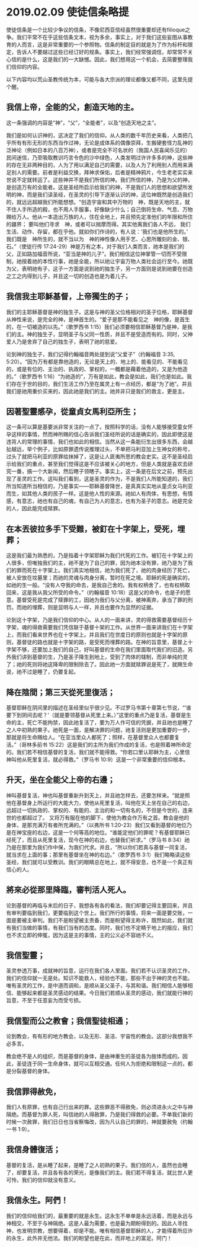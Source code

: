 # 2019.02.09 使徒信条略提

使徒信条是一个比较少争议的信条，不像尼西亚信经虽然很重要却还有filioque之争。我们平常不在乎这些信条文本，视为多余，事实上，对于我们这些妄图从事教育的人而言，这是非常重要的一个参照物。信条的制定目的就是为了作为标杆和限定，告诉人不要越过这些已经订好的规条。事实上，我们经常强调信，却常常不关心信的是什么，这是我们的一大缺憾。因此，我们想用这一个机会，去简要整理我们信仰的内容。

以下内容均以荒山圣教传统为本，可能与各大宗派的理论都像又都不同，这里先提个醒。

## 我信上帝，全能的父，創造天地的主。

这一条强调的内容是“神”，“父”，“全能者”，以及“创造天地之主”。

我们是如何认识神的，这决定了我们的信仰。从人类的数千年历史来看，人类把几乎所有有形无形的东西当作过神，无论是成体系的偶像崇拜，生搬硬套怪力乱神的泛神论（例如日本的八百万神），或者是完全不可名状的（我国人民喜闻乐见的）民间迷信，乃至吸取教训巧言令色的沙中绿色，人类发明过许许多多的神，这些神的存在无非两种目的，人为了用以满足自己的需要，以及人为了利用别人而用来满足别人的需要。前者是利益交换，拜神求保佑，后者是精神鸦片，今生老老实实来世说不定就转运了。这些神并不是我们所信的神。我们所信的神，乃是为父的神，是创造万有的全能者。这是圣经所启示给我们的神，不是我们人的思想和欲望所发明的神，而是我们读圣经，在圣灵的引导下逐渐认识的神，这位神既然是创造我们的，就远远超越我们所能想想。“创造宇宙和其中万物的　神，既是天地的主，就不住人手所造的殿，也不用人手服事，好像缺少什么；自己倒将生命、气息、万物赐给万人。他从一本造出万族的人，住在全地上，并且预先定准他们的年限和所住的疆界； 要叫他们寻求　神，或者可以揣摩而得。其实他离我们各人不远， 我们生活、动作、存留，都在乎他。就如你们作诗的，有人说：‘我们也是他所生的。’ 我们既是　神所生的，就不当以为　神的神性像人用手艺、心思所雕刻的金、银、石。”（使徒行传 17:24-29）神是万有之本，对于我们人类而言，祂本是我们的父，正如路加福音所说，“亚当是神的儿子”。我们相信这位神掌管一切而不受限制，祂按着祂的本性行事，祂是全能，所以祂让宇宙万物人类社会运行至今。祂既为父，表明祂有子，这子一方面是说到祂的独生子，另一方面则是说到祂要在创造之工之内得到儿子，并且这一切的创造也是为着儿子。

## 我信我主耶穌基督，上帝獨生的子；

我们的主耶稣基督是神的独生子。这是与神的圣父位格相对的圣子位格，耶稣基督从神性来说，是完全的神，是神首生的。“爱子是那不能看见之　神的像，是首生的，在一切被造的以先。”（歌罗西书 1:15）我们必须要相信耶稣基督乃是神，是我们的主。神的独生子，显明圣子与父同一性质，并且不是受造而有的。同时，父神爱人乃是舍弃了自己的独生子，表明了祂的慈爱。

论到神的独生子，我们记得约翰福音两处提到说“父爱子”（约翰福音 3:35, 5:20）。“因为万有都是靠他造的，无论是天上的、地上的、能看见的、不能看见的，或是有位的、主治的、执政的、掌权的，一概都是藉着他造的，又是为他造的。”（歌罗西书 1:16）“为祂造的”，万有是如此，教会是如此，我们也是如此。我们存在于世的目的，我们生活工作乃至在属灵上有一点经历，都是“为了祂”。并且我们是祂用重价买来的，因此祂是我们的主。祂并非只是我们的救主，更是主。

## 因著聖靈感孕，從童貞女馬利亞所生；

这一条可以算是基要派非常关注的一点了。按照科学的话，没有人能够接受童女怀孕这样的事情，然而神所赐的信心告诉我们圣经所说的话是确实的，因此即使这是违背人的常理的事情，我们也如此的相信。当然从这一条能衍生出很多东西，会越扯越远，举个例子，比如原罪遗传说推理过头，不单把马利亚加上生神女的称号，过头了就把马利亚的原罪给抹掉了，这是让人匪夷所思的教会史实。这不是圣经启示给我们的重点，甚至我们觉得这是不应该被关心的地方，但是人类就是喜欢去研究一番，搞一个大新闻，然后瞎子领瞎子。事实上，这一条是在后文之前，预先出现了圣灵的工作。这叫我们看到，这是圣灵的作为，不是我们人所能知道的，我们所当知道所当相信的，乃是事实——耶稣基督降世，是真真实实地从童贞女马利亚而生，如其他人类的孩子一样。这是他人性的来源。祂如人有肉体，有思想，有情感，有意志，祂也有自己的魂，有自己为人的意志，也有为圣子的意志。祂是完全的人，因此能完成赎罪。

## 在本丟彼拉多手下受難，被釘在十字架上，受死，埋葬；

这是我们最为熟悉的，乃是指着十字架耶稣为我们代死的工作。被钉在十字架上的人很多，但唯独我们的主，祂不是为了自己的罪，因为祂本没有罪，祂乃是为了我们的罪而死在十字架上。我们真实地相信，祂为我们死了，祂的肉身经历了死亡，被人安放在坟墓里；而祂的灵魂与肉身分离，暂时在死之境。耶稣的死是确实的，如祂的生一般。“没有人夺我的命去，是我自己舍的。我有权柄舍了，也有权柄取回来，这是我从我父所受的命令。”（约翰福音 10:18）这是父的命令，也是子的愿意。基督受死是完成了赎罪的工，因祂为我们与父分离，被神离弃，承当了罪的刑罚。而祂的埋葬，则是显明与人一样，并且也要作为显然的证据。

论到这十字架，乃是我们信仰的中心。从人的一面来讲，灵的得救需要基督经历十字架，魂的得救需要我们凭信联于基督十架的工作。从世界一面来讲我们在十字架上，而我们看来世界也在十字架上。并且我们在世度日的原则也就是十字架的原则，基督徒的路也就是十字架的路，是受死而埋葬的路。在神的旨意里，基督上十字架不够，还要加上我们的自己，好叫基督的生命在我们里面取代我们的旧造。另外我们讲到基督的生，乃是圣子降生到地上，受到了肉体的辖制，而非单纯的灵了；祂的死则将祂这降卑的限制除去了。因此祂一方面就赎罪说是死了，就赐生命说，祂不过是睡了，仍要复起。

## 降在陰間；第三天從死里復活；

基督耶稣在阴间里的描述在圣经里似乎很少见。不过罗马书第十章第七节说，“‘谁要下到阴间去呢？’（就是要领基督从死里上来。）”这里的重点乃是复活，基督是生命的主，死亡不能拘禁，因此祂复活了，要为万人作可信的凭据，并且祂也是睡了之人中初熟的果子。祂死是一面，是解决罪的问题，祂复活则是更加重要的一步，那就是将生命赐给人。“在亚当里众人都死了；照样，在基督里众人也都要复活。”（哥林多前书 15:22）这是我们的主所为我们作成的复活，也是照着神所命定的。我们若不相信基督的复活，我们就不能得救。“你若口里认耶稣为主，心里信　神叫他从死里复活，就必得救。”（罗马书 10:9）这是一个非常重要的信仰根本。

## 升天，坐在全能父上帝的右邊；

神叫基督复活，神也叫基督重新升到天上，并且祂怎样去，还要怎样来。“就是照他在基督身上所运行的大能大力，使他从死里复活，叫他在天上坐在自己的右边，远超过一切执政的、掌权的、有能的、主治的和一切有名的，不但是今世的，连来世的也都超过了。 又将万有服在他的脚下，使他为教会作万有之首。教会是他的身体，是那充满万有者所充满的。”（以弗所书 1:20-23）我们又看到基督的地位乃是在神宝座的右边，这是一个何等高的地位。“谁能定他们的罪呢？有基督耶稣已经死了，而且从死里复活，现今在神的右边，也替我们祈求。”（罗马书 8:34）祂乃是在那里为我们作中保，为我们代求。并且，“所以你们若真与基督一同复活，就当求在上面的事；那里有基督坐在神的右边。”（歌罗西书 3:1）我们略略读这些圣经，我们就可以受教训。我们的眼睛总在地上，就不得安息，也不是一个真正有信心的人。

## 將來必從那里降臨，審判活人死人。

论到基督的再临与末后的日子，我想各有各的看法，我们却要记得主要回来，并且有审判要临到我们，更要临到这个世上。我们所行的事情，将来一面是要交账，一面是要被主审判。我们不是盼望被主责备，而是盼望得主称许，既然如此，我们就有我们当做的事情，有我们当有的态度。同时，我们也不定睛于地上的报应，我们也不求立即的伸冤，因为这是主的事情，主的公义必不容祂不义。

## 我信聖靈；

圣灵参透万事，成就神的旨意，运行在我们各人里面。我们若不认识圣灵的工作，我们的信仰就一无是处。知识不能救人，经验也不能，那些不出于神的灵也不能。唯有圣灵的工作，是中道而调和，是顺从圣父圣子，与其和谐。我们相信人能够相信、能够起来都是圣灵感动的结果。今日我们若顺从圣灵的感动，我们就能行神的旨意，不至于任意妄为而受亏损。

## 我信聖而公之教會；我信聖徒相通；

论到教会，有有形的地方教会，以及无形、圣洁、宇宙性的教会。这部分我想我不必多言。

教会绝不是人的组织，而是基督的身体，是由神重生的圣徒各为肢体而成的。因此，圣徒连于同一生命身体，就可以互相交通。任何人为拒绝和限制这一点的，都是分裂基督的身体。

## 我信罪得赦免，

我们人有原罪，也有自己行出来的罪。这些罪恶不得赦免，则必须进永火之中与神隔绝。而基督为罪人死，叫信祂的人得赦罪，乃是我们得救的必要。不单我们新的时候一次赦罪，我们日日也当省察悔改，因为凡认自己的罪的，神就要赦免（约翰一书 1:9）。

## 我信身體復活；

基督的复活，是从睡了起来，是睡了之人初熟的果子。我们信的人，虽然也会睡了，却要复活，并且各有各的荣光，是像我们的主。我们若不得复活，就比世人更可怜，我们的信仰就没有意义。

## 我信永生。阿們！

我们的信仰给我们的，最重要的就是永生。这永生不单单是永远活着，而是永远与神相交，不至于与神隔绝。这是人最为需要，也是最为期盼得到的。因此人寻找神，也发明宗教，想要得着，却是不能。唯有相信基督耶稣的人，才能得着所应许的永生，此外并无他法。我们的盼望也是在此，而非地上的富足。阿门！